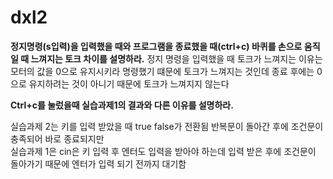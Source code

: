 # dxl2

**정지명령(s입력)을 입력했을 때와 프로그램을 종료했을 때(ctrl+c) 바퀴를 손으로 움직일 때 느껴지는 토크 차이를 설명하라.**
정지 명령을 입력했을 때 토크가 느껴지는 이유는 모터의 값을 0으로 유지시키라 명령했기 떄문에 토크가 느껴지는 것인데 종료 후에는 0으로 유지하려는 것이 아니기 때문에 토크가 느껴지지 않는다

**Ctrl+c를 눌렀을때 실습과제1의 결과와 다른 이유를 설명하라.**

실습과제 2는 키를 입력 받았을 때 true false가 전환됨 반복문이 돌아간 후에 조건문이 충족되어 바로 종료되지만    
실습과제 1은 cin은 키 입력 후 엔터도 입력을 받아야 하는데 입력 받은 후에 조건문이 돌아가기 때문에 엔터가 입력 되기 전까지 대기함
